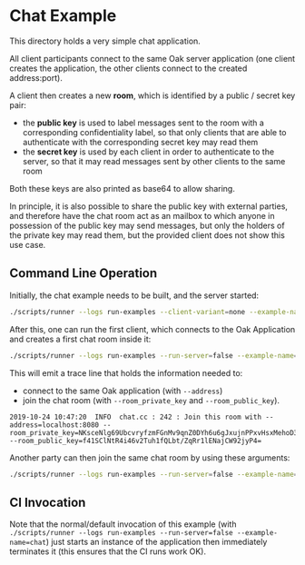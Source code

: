 # Chat Example

This directory holds a very simple chat application.

All client participants connect to the same Oak server application (one client
creates the application, the other clients connect to the created address:port).

A client then creates a new **room**, which is identified by a public / secret
key pair:

- the **public key** is used to label messages sent to the room with a
  corresponding confidentiality label, so that only clients that are able to
  authenticate with the corresponding secret key may read them
- the **secret key** is used by each client in order to authenticate to the
  server, so that it may read messages sent by other clients to the same room

Both these keys are also printed as base64 to allow sharing.

In principle, it is also possible to share the public key with external parties,
and therefore have the chat room act as an mailbox to which anyone in possession
of the public key may send messages, but only the holders of the private key may
read them, but the provided client does not show this use case.

## Command Line Operation

Initially, the chat example needs to be built, and the server started:

```bash
./scripts/runner --logs run-examples --client-variant=none --example-name=chat
```

After this, one can run the first client, which connects to the Oak Application
and creates a first chat room inside it:

```bash
./scripts/runner --logs run-examples --run-server=false --example-name=chat --client-additional-args=--test=false
```

This will emit a trace line that holds the information needed to:

- connect to the same Oak application (with `--address`)
- join the chat room (with `--room_private_key` and `--room_public_key`).

```log
2019-10-24 10:47:20  INFO  chat.cc : 242 : Join this room with --address=localhost:8080 --room_private_key=NKsceNlg69UbcvryfzmFGnMv9qnZ0DYh6u6gJxujnPPxvHsxMehoD368sumKawVaq9WaSkzrcStoNYLvVNdzhA== --room_public_key=f41SClNtR4i46v2Tuh1fQLbt/ZqRr1lENajCW92jyP4=
```

Another party can then join the same chat room by using these arguments:

```bash
./scripts/runner --logs run-examples --run-server=false --example-name=chat --client-additional-args=--test=false --client-additional-args=--room_private_key=NKsceNlg69UbcvryfzmFGnMv9qnZ0DYh6u6gJxujnPPxvHsxMehoD368sumKawVaq9WaSkzrcStoNYLvVNdzhA==,--room_public_key=f41SClNtR4i46v2Tuh1fQLbt/ZqRr1lENajCW92jyP4=
```

## CI Invocation

Note that the normal/default invocation of this example (with
`./scripts/runner --logs run-examples --run-server=false --example-name=chat`)
just starts an instance of the application then immediately terminates it (this
ensures that the CI runs work OK).
